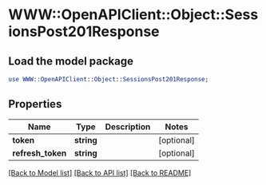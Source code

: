# WWW::OpenAPIClient::Object::SessionsPost201Response

## Load the model package
```perl
use WWW::OpenAPIClient::Object::SessionsPost201Response;
```

## Properties
Name | Type | Description | Notes
------------ | ------------- | ------------- | -------------
**token** | **string** |  | [optional] 
**refresh_token** | **string** |  | [optional] 

[[Back to Model list]](../README.md#documentation-for-models) [[Back to API list]](../README.md#documentation-for-api-endpoints) [[Back to README]](../README.md)


